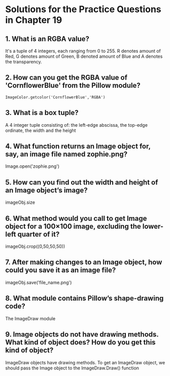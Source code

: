 # Solutions for the Practice Questions in Chapter 19

## 1. What is an RGBA value?
It's a tuple of 4 integers, each ranging from 0 to 255. R denotes amount of Red, G denotes amount of Green, B denoted amount of Blue and A denotes the transparency.
## 2. How can you get the RGBA value of 'CornflowerBlue' from the Pillow module?
```
ImageColor.getcolor('CornflowerBlue','RGBA')
```
## 3. What is a box tuple?
A 4 integer tuple consisting of: the left-edge abscissa, the top-edge ordinate, the width and the height
## 4. What function returns an Image object for, say, an image file named zophie.png?
Image.open('zophie.png')
## 5. How can you find out the width and height of an Image object’s image?
imageObj.size
## 6. What method would you call to get Image object for a 100×100 image, excluding the lower-left quarter of it?
imageObj.crop((0,50,50,50))
## 7. After making changes to an Image object, how could you save it as an image file?
imageObj.save('file_name.png')
## 8. What module contains Pillow’s shape-drawing code?
The ImageDraw module
## 9. Image objects do not have drawing methods. What kind of object does? How do you get this kind of object?
ImageDraw objects have drawing methods. To get an ImageDraw object, we should pass the Image object to the ImageDraw.Draw() function